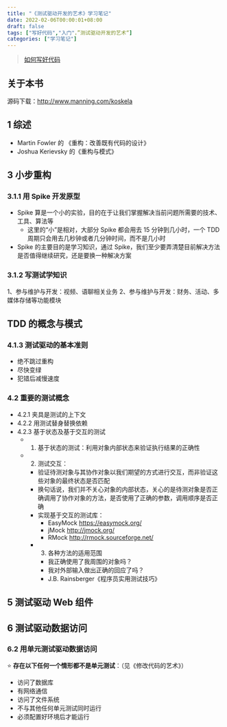 ```yaml
---
title: "《测试驱动开发的艺术》学习笔记"
date: 2022-02-06T00:00:01+08:00
draft: false
tags: ["写好代码","入门"，”测试驱动开发的艺术“]
categories: ["学习笔记"]
---
```


> [如何写好代码](../dir)

## 关于本书

源码下载：http://www.manning.com/koskela

## 1 综述

- Martin Fowler 的 《重构：改善既有代码的设计》
- Joshua Kerievsky 的《重构与模式》

## 3 小步重构

### 3.1.1 用 Spike 开发原型

- Spike 算是一个小的实验，目的在于让我们掌握解决当前问题所需要的技术、工具、算法等
  - 这里的“小”是相对，大部分 Spike 都会用去 15 分钟到几小时，一个 TDD 周期只会用去几秒钟或者几分钟时间，而不是几小时
- Spike 的主要目的是学习知识，通过 Spike，我们至少要弄清楚目前解决方法是否值得继续研究，还是要换一种解决方案

### 3.1.2 写测试学知识

1、参与维护与开发：视频、语聊相关业务
2、参与维护与开发：财务、活动、多媒体存储等功能模块

## TDD 的概念与模式

### 4.1.3 测试驱动的基本准则

- 绝不跳过重构
- 尽快变绿
- 犯错后减慢速度

### 4.2 重要的测试概念

- 4.2.1 夹具是测试的上下文
- 4.2.2 用测试替身替换依赖
- 4.2.3 基于状态及基于交互的测试
  - 1. 基于状态的测试：利用对象内部状态来验证执行结果的正确性
  - 2. 测试交互：
    - 验证待测对象与其协作对象以我们期望的方式进行交互，而非验证这些对象的最终状态是否匹配
    - 换句话说，我们并不关心对象的内部状态，关心的是待测对象是否正确调用了协作对象的方法，是否使用了正确的参数，调用顺序是否正确
    - 实现基于交互的测试库：
      - EasyMock https://easymock.org/
      - jMock http://jmock.org/
      - RMock http://rmock.sourceforge.net/
    - 3. 各种方法的适用范围
      - 我正确使用了我周围的对象吗？
      - 我对外部输入做出正确的回应了吗？
      - J.B. Rainsberger《程序员实用测试技巧》

## 5 测试驱动 Web 组件

## 6 测试驱动数据访问

### 6.2 用单元测试驱动数据访问

⭐️ **存在以下任何一个情形都不是单元测试**：（见《修改代码的艺术》）

- 访问了数据库
- 有网络通信
- 访问了文件系统
- 不与其他任何单元测试同时运行
- 必须配置好环境后才能运行
